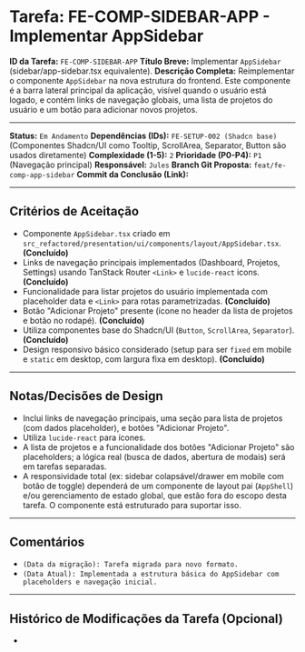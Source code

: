 # Tarefa: FE-COMP-SIDEBAR-APP - Implementar AppSidebar

**ID da Tarefa:** `FE-COMP-SIDEBAR-APP`
**Título Breve:** Implementar `AppSidebar` (sidebar/app-sidebar.tsx equivalente).
**Descrição Completa:**
Reimplementar o componente `AppSidebar` na nova estrutura do frontend. Este componente é a barra lateral principal da aplicação, visível quando o usuário está logado, e contém links de navegação globais, uma lista de projetos do usuário e um botão para adicionar novos projetos.

---

**Status:** `Em Andamento`
**Dependências (IDs):** `FE-SETUP-002 (Shadcn base)` (Componentes Shadcn/UI como Tooltip, ScrollArea, Separator, Button são usados diretamente)
**Complexidade (1-5):** `2`
**Prioridade (P0-P4):** `P1` (Navegação principal)
**Responsável:** `Jules`
**Branch Git Proposta:** `feat/fe-comp-app-sidebar`
**Commit da Conclusão (Link):**

---

## Critérios de Aceitação
- Componente `AppSidebar.tsx` criado em `src_refactored/presentation/ui/components/layout/AppSidebar.tsx`. **(Concluído)**
- Links de navegação principais implementados (Dashboard, Projetos, Settings) usando TanStack Router `<Link>` e `lucide-react` icons. **(Concluído)**
- Funcionalidade para listar projetos do usuário implementada com placeholder data e `<Link>` para rotas parametrizadas. **(Concluído)**
- Botão "Adicionar Projeto" presente (ícone no header da lista de projetos e botão no rodapé). **(Concluído)**
- Utiliza componentes base do Shadcn/UI (`Button`, `ScrollArea`, `Separator`). **(Concluído)**
- Design responsivo básico considerado (setup para ser `fixed` em mobile e `static` em desktop, com largura fixa em desktop). **(Concluído)**

---

## Notas/Decisões de Design
- Inclui links de navegação principais, uma seção para lista de projetos (com dados placeholder), e botões "Adicionar Projeto".
- Utiliza `lucide-react` para ícones.
- A lista de projetos e a funcionalidade dos botões "Adicionar Projeto" são placeholders; a lógica real (busca de dados, abertura de modais) será em tarefas separadas.
- A responsividade total (ex: sidebar colapsável/drawer em mobile com botão de toggle) dependerá de um componente de layout pai (`AppShell`) e/ou gerenciamento de estado global, que estão fora do escopo desta tarefa. O componente está estruturado para suportar isso.

---

## Comentários
- `(Data da migração): Tarefa migrada para novo formato.`
- `(Data Atual): Implementada a estrutura básica do AppSidebar com placeholders e navegação inicial.`

---

## Histórico de Modificações da Tarefa (Opcional)
-
